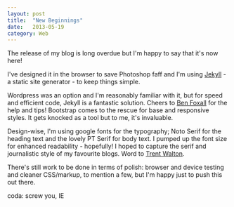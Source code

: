 ```yaml
---
layout: post
title:  "New Beginnings"
date:   2013-05-19
category: Web
---
```


<p class="standfirst">The release of my blog is long overdue but I'm happy to say that it's now here!</p> 

I've designed it in the browser to save Photoshop faff and I'm using [Jekyll][jekyll] - a static site generator - to keep things simple.

Wordpress was an option and I'm reasonably familiar with it, but for speed and efficient code, Jekyll is a fantastic solution. Cheers to [Ben Foxall][ben] for the help and tips! Bootstrap comes to the rescue for base and responsive styles. It gets knocked as a tool but to me, it's invaluable.

Design-wise, I'm using google fonts for the typography; Noto Serif for the heading text and the lovely PT Serif for body text. I pumped up the font size for enhanced readability - hopefully! I hoped to capture the serif and journalistic style of my favourite blogs. Word to [Trent Walton][trent].

There's still work to be done in terms of polish: browser and device testing and cleaner CSS/markup, to mention a few, but I'm happy just to push this out there.

coda: screw you, IE


[ben]: http://benjaminbenben.com
[trent]: http://trentwalton.com
[jekyll]:    http://jekyllrb.com
